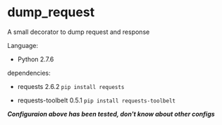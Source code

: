 # dump_request
A small decorator to dump request and response

Language:

- Python 2.7.6

dependencies:

- requests 2.6.2  `pip install requests`

- requests-toolbelt 0.5.1  `pip install requests-toolbelt`


***Configuraion above has been tested, don't know about other configs***
